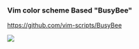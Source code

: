 ### Vim color scheme Based "BusyBee"

<https://github.com/vim-scripts/BusyBee>

<img src="https://raw.githubusercontent.com/wiki/akiya64/soifon/images/wp_php_scr.png">
